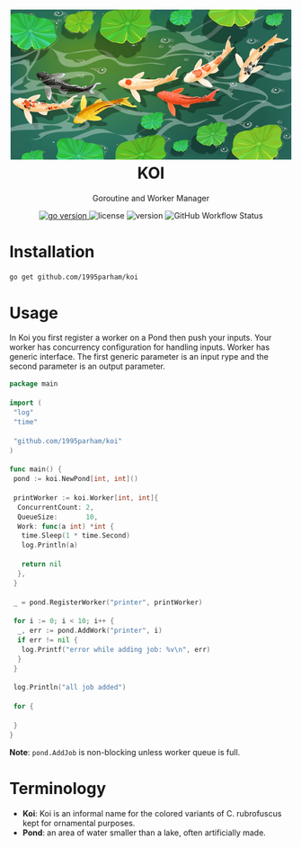 <h1 align="center">
<img alt="Koi logo" src="asset/logo.webp" width="500px"/><br/>
KOI
</h1>

<p align="center">Goroutine and Worker Manager</p>

<p align="center">

<a href="https://pkg.go.dev/github.com/1995parham/koi?tab=doc" target="_blank">
<img src="https://img.shields.io/badge/Go-1.18+-00ADD8?style=for-the-badge&logo=go" alt="go version" />
</a>

<img src="https://img.shields.io/badge/license-apache_2.0-red?style=for-the-badge&logo=none" alt="license" />

<img src="https://img.shields.io/badge/Version-1.0.1-informational?style=for-the-badge&logo=none" alt="version" />

<img alt="GitHub Workflow Status" src="https://img.shields.io/github/actions/workflow/status/1995parham/koi/ci.yaml?style=for-the-badge" />

</p>

# Installation

```bash
go get github.com/1995parham/koi
```

# Usage

In Koi you first register a worker on a Pond then push your inputs.
Your worker has concurrency configuration for handling inputs.
Worker has generic interface. The first generic parameter is an input rype and the second parameter
is an output parameter.

```go
package main

import (
 "log"
 "time"

 "github.com/1995parham/koi"
)

func main() {
 pond := koi.NewPond[int, int]()

 printWorker := koi.Worker[int, int]{
  ConcurrentCount: 2,
  QueueSize:       10,
  Work: func(a int) *int {
   time.Sleep(1 * time.Second)
   log.Println(a)

   return nil
  },
 }

 _ = pond.RegisterWorker("printer", printWorker)

 for i := 0; i < 10; i++ {
  _, err := pond.AddWork("printer", i)
  if err != nil {
   log.Printf("error while adding job: %v\n", err)
  }
 }

 log.Println("all job added")

 for {

 }
}
```

**Note**: `pond.AddJob` is non-blocking unless worker queue is full.

# Terminology

- **Koi**: Koi is an informal name for the colored variants of C. rubrofuscus kept for ornamental purposes.
- **Pond**: an area of water smaller than a lake, often artificially made.
